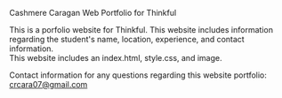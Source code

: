 Cashmere Caragan Web Portfolio for Thinkful

This is a porfolio website for Thinkful. 
This website includes information regarding the student's name, location, experience, and contact information.  
This website includes an index.html, style.css, and image. 

Contact information for any questions regarding this website portfolio: crcara07@gmail.com
